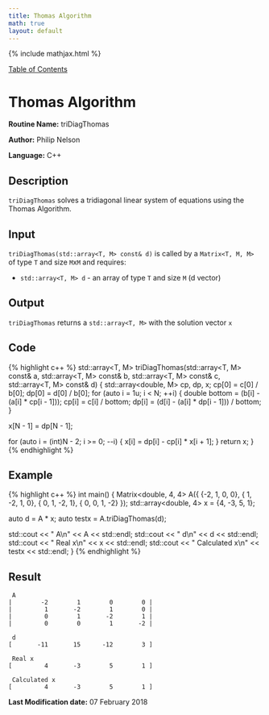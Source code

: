 ```yaml
---
title: Thomas Algorithm
math: true
layout: default
---
```


{% include mathjax.html %}

<a href="https://philipnelson5.github.io/MATH5620/SoftwareManual"> Table of Contents </a>
# Thomas Algorithm

**Routine Name:** triDiagThomas

**Author:** Philip Nelson

**Language:** C++

## Description

`triDiagThomas` solves a tridiagonal linear system of equations using the Thomas Algorithm.

## Input

`triDiagThomas(std::array<T, M> const& d)` is called by a `Matrix<T, M, M>` of type `T` and size `M`x`M` and requires:


* `std::array<T, M> d` - an array of type `T` and size `M` (d vector)

## Output

`triDiagThomas` returns a `std::array<T, M>` with the solution vector `x`

## Code
{% highlight c++ %}
std::array<T, M> triDiagThomas(std::array<T, M> const& a,
                               std::array<T, M> const& b,
                               std::array<T, M> const& c,
                               std::array<T, M> const& d)
{
  std::array<double, M> cp, dp, x;
  cp[0] = c[0] / b[0];
  dp[0] = d[0] / b[0];
  for (auto i = 1u; i < N; ++i)
  {
    double bottom = (b[i] - (a[i] * cp[i - 1]));
    cp[i] = c[i] / bottom;
    dp[i] = (d[i] - (a[i] * dp[i - 1])) / bottom;
  }

  x[N - 1] = dp[N - 1];

  for (auto i = (int)N - 2; i >= 0; --i)
  {
    x[i] = dp[i] - cp[i] * x[i + 1];
  }
  return x;
}
{% endhighlight %}

## Example
{% highlight c++ %}
int main()
{
  Matrix<double, 4, 4> A({
                         {-2,  1,  0,  0},
                         { 1, -2,  1,  0},
                         { 0,  1, -2,  1},
                         { 0,  0,  1, -2}
    });
  std::array<double, 4> x = {4, -3, 5, 1};

  auto d = A * x;
  auto testx = A.triDiagThomas(d);

  std::cout << " A\n" << A << std::endl;
  std::cout << " d\n" << d << std::endl;
  std::cout << " Real x\n" << x << std::endl;
  std::cout << " Calculated x\n" << testx << std::endl;
}
{% endhighlight %}

## Result
```
 A
|        -2        1        0        0 |
|         1       -2        1        0 |
|         0        1       -2        1 |
|         0        0        1       -2 |

 d
[       -11       15      -12        3 ]

 Real x
[         4       -3        5        1 ]

 Calculated x
[         4       -3        5        1 ]

```

**Last Modification date:** 07 February 2018

